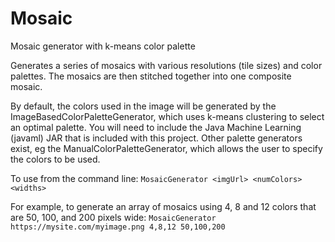 Mosaic
======

Mosaic generator with k-means color palette

Generates a series of mosaics with various resolutions (tile sizes) and color palettes. The mosaics are then stitched together into one composite mosaic.

By default, the colors used in the image will be generated by the ImageBasedColorPaletteGenerator, which uses k-means clustering to select an optimal palette. You will need to include the Java Machine Learning (javaml) JAR that is included with this project. Other palette generators exist, eg the ManualColorPaletteGenerator, which allows the user to specify the colors to be used. 

To use from the command line:
```MosaicGenerator <imgUrl> <numColors> <widths>```

For example, to generate an array of mosaics using 4, 8 and 12 colors that are 50, 100, and 200 pixels wide:
```MosaicGenerator https://mysite.com/myimage.png 4,8,12 50,100,200```
  
